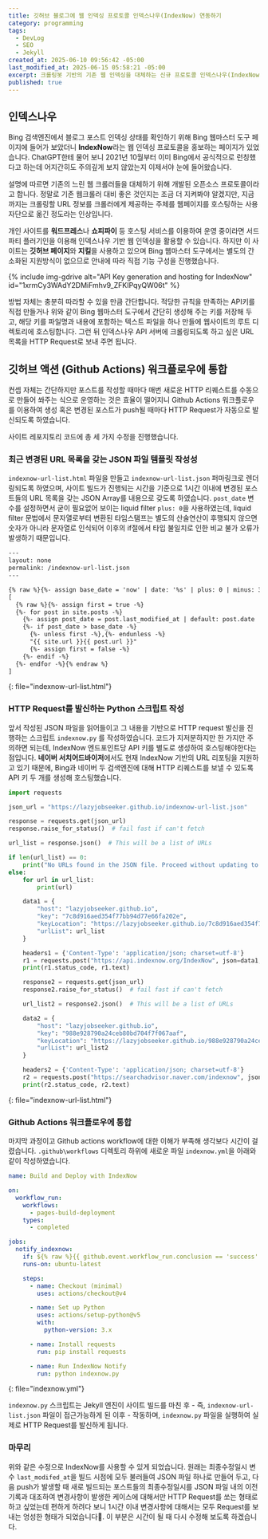```yaml
---
title: 깃허브 블로그에 웹 인덱싱 프로토콜 인덱스나우(IndexNow) 연동하기
category: programming
tags:
  - DevLog
  - SEO
  - Jekyll
created_at: 2025-06-10 09:56:42 -05:00
last_modified_at: 2025-06-15 05:58:21 -05:00
excerpt: 크롤링봇 기반의 기존 웹 인덱싱을 대체하는 신규 프로토콜 인덱스나우(IndexNow)를 깃허브 페이지 기반의 지킬 블로그에 연동하고 Github Actions 워크플로우를 이용해 신규/변경 포스트 URL 보고 과정을 자동화하기.
published: true
---
```

## 인덱스나우

Bing 검색엔진에서 블로그 포스트 인덱싱 상태를 확인하기 위해 Bing 웹마스터 도구 페이지에 들어가 보았더니 **IndexNow**라는 웹 인덱싱 프로토콜을 홍보하는 페이지가 있었습니다.  ChatGPT한테 물어 보니 2021년 10월부터 이미 Bing에서 공식적으로 런칭했다고 하는데 어지간히도 주의깊게 보지 않았는지 이제서야 눈에 들어왔습니다.

설명에 따르면 기존의 느린 웹 크롤러들을 대체하기 위해 개발된 오픈소스 프로토콜이라고 합니다.  정말로 기존 웹크롤러 대비 좋은 것인지는 조금 더 지켜봐야 알겠지만, 지금까지는 크롤링할 URL 정보를 크롤러에게 제공하는 주체를 웹페이지를 호스팅하는 사용자단으로 옮긴 정도라는 인상입니다.

개인 사이트를 **워드프레스**나 **쇼피파이** 등 호스팅 서비스를 이용하여 운영 중이라면 서드파티 플러기인을 이용해 인덱스나우 기반 웹 인덱싱을 활용할 수 있습니다.  하지만 이 사이트는 **깃허브 페이지**와 **지킬**을 사용하고 있으며 Bing 웹마스터 도구에서는 별도의 간소화된 지원방식이 없으므로 안내에 따라 직접 기능 구성을 진행했습니다.

{% include img-gdrive alt="API Key generation and hosting for IndexNow" id="1xrmCy3WAdY2DMiFmhv9_ZFKIPqyQW06t" %}

방법 자체는 충분히 따라할 수 있을 만큼 간단합니다.  적당한 규칙을 만족하는 API키를 직접 만들거나 위와 같이 Bing 웹마스터 도구에서 간단히 생성해 주는 키를 저장해 두고, 해당 키를 파일명과 내용에 포함하는 텍스트 파일을 하나 만들에 웹사이트의 루트 디렉토리에 호스팅합니다.  그런 뒤 인덱스나우 API 서버에 크롤링되도록 하고 싶은 URL 목록을 HTTP Request로 보내 주면 됩니다.

## 깃허브 액션 (Github Actions) 워크플로우에 통합

컨셉 자체는 간단하지만 포스트를 작성할 때마다 매번 새로운 HTTP 리퀘스트를 수동으로 만들어 쏴주는 식으로 운영하는 것은 효율이 떨어지니 Github Actions 워크플로우를 이용하여 생성 혹은 변경된 포스트가 push될 때마다 HTTP Request가 자동으로 발신되도록 하였습니다.

사이트 레포지토리 코드에 총 세 가지 수정을 진행했습니다.

### 최근 변경된 URL 목록을 갖는 JSON 파일 템플릿 작성성

`indexnow-url-list.html` 파일을 만들고 `indexnow-url-list.json` 퍼마링크로 렌더링되도록 하였으며, 사이트 빌드가 진행되는 시간을 기준으로 1시간 이내에 변경된 포스트들의 URL 목록을 갖는 JSON Array를 내용으로 갖도록 하였습니다.  `post_date` 변수를 설정하면서 굳이 필요없어 보이는 liquid filter `plus: 0`을 사용하였는데,  liquid filter 문법에서 문자열로부터 변환된 타임스탬프는 별도의 산술연산이 후행되지 않으면 숫자가 아니라 문자열로 인식되어 이후의 if절에서 타입 불일치로 인한 비교 불가 오류가 발생하기 때문입니다.

```html
---
layout: none
permalink: /indexnow-url-list.json
---

{% raw %}{%- assign base_date = 'now' | date: '%s' | plus: 0 | minus: 3600 -%}{% endraw %}
[
  {% raw %}{%- assign first = true -%}
  {%- for post in site.posts -%}
    {%- assign post_date = post.last_modified_at | default: post.date | date: '%s' | plus: 0 -%}
    {%- if post_date > base_date -%}
      {%- unless first -%},{%- endunless -%}
      "{{ site.url }}{{ post.url }}"
      {%- assign first = false -%}
    {%- endif -%}
  {%- endfor -%}{% endraw %}
]
```
{: file="indexnow-url-list.html"}

### HTTP Request를 발신하는 Python 스크립트 작성

앞서 작성된 JSON 파일을 읽어들이고 그 내용을 기반으로 HTTP request 발신을 진행하는 스크립트 `indexnow.py` 를 작성하였습니다.  코드가 지저분하지만 한 가지만 주의하면 되는데, IndexNow 엔드포인트당 API 키를 별도로 생성하여 호스팅해야한다는 점입니다.  **네이버 서치어드바이저**에서도 현재 IndexNow 기반의 URL 리포팅을 지원하고 있기 때문에, Bing과 네이버 두 검색엔진에 대해 HTTP 리퀘스트를 보낼 수 있도록 API 키 두 개를 생성해 호스팅했습니다.


```python
import requests

json_url = "https://lazyjobseeker.github.io/indexnow-url-list.json"

response = requests.get(json_url)
response.raise_for_status()  # fail fast if can't fetch

url_list = response.json()  # This will be a list of URLs

if len(url_list) == 0:
    print("No URLs found in the JSON file. Proceed without updating to IndexNow.")
else:
    for url in url_list:
        print(url)

    data1 = {
        "host": "lazyjobseeker.github.io",
        "key": "7c8d916aed354f77bb94d77e66fa202e",
        "keyLocation": "https://lazyjobseeker.github.io/7c8d916aed354f77bb94d77e66fa202e.txt",
        "urlList": url_list
    }

    headers1 = {'Content-Type': 'application/json; charset=utf-8'}
    r1 = requests.post("https://api.indexnow.org/IndexNow", json=data1, headers=headers1)
    print(r1.status_code, r1.text)

    response2 = requests.get(json_url)
    response2.raise_for_status()  # fail fast if can't fetch

    url_list2 = response2.json()  # This will be a list of URLs

    data2 = {
        "host": "lazyjobseeker.github.io",
        "key": "988e928790a24ceb80bd704f7f067aaf",
        "keyLocation": "https://lazyjobseeker.github.io/988e928790a24ceb80bd704f7f067aaf.txt",
        "urlList": url_list2
    }

    headers2 = {'Content-Type': 'application/json; charset=utf-8'}
    r2 = requests.post("https://searchadvisor.naver.com/indexnow", json=data2, headers=headers2)
    print(r2.status_code, r2.text)
```
{: file="indexnow-url-list.html"}

### Github Actions 워크플로우에 통합

마지막 과정이고 Github actions workflow에 대한 이해가 부족해 생각보다 시간이 걸렸습니다.  `.github\workflows` 디렉토리 하위에 새로운 파일 `indexnow.yml`을 아래와 같이 작성하였습니다.

```yml
name: Build and Deploy with IndexNow

on:
  workflow_run:
    workflows:
      - pages-build-deployment
    types:
      - completed

jobs:
  notify_indexnow:
    if: ${% raw %}{{ github.event.workflow_run.conclusion == 'success' }}{% endraw %}
    runs-on: ubuntu-latest

    steps:
      - name: Checkout (minimal)
        uses: actions/checkout@v4

      - name: Set up Python
        uses: actions/setup-python@v5
        with:
          python-version: 3.x

      - name: Install requests
        run: pip install requests

      - name: Run IndexNow Notify
        run: python indexnow.py
```
{: file="indexnow.yml"}

`indexnow.py` 스크립트는 Jekyll 엔진이 사이트 빌드를 마친 후 - 즉, `indexnow-url-list.json` 파일이 접근가능하게 된 이후 - 작동하며, `indexnow.py` 파일을 실행하여 실제로 HTTP Request를 발신하게 됩니다.

### 마무리

위와 같은 수정으로 IndexNow를 사용할 수 있게 되었습니다.  원래는 최종수정일시 변수 `last_modifed_at`을 빌드 시점에 모두 불러들여 JSON 파일 하나로 만들어 두고, 다음 push가 발생할 때 새로 빌드되는 포스트들의 최종수정일시를 JSON 파일 내의 이전 기록과 대조하여 변경사항이 발생한 케이스에 대해서만 HTTP Request를 쏘는 형태로 하고 싶었는데 편하게 하려다 보니 1시간 이내 변경사항에 대해서는 모두 Request를 보내는 엉성한 형태가 되었습니다🤣.  이 부분은 시간이 될 때 다시 수정해 보도록 하겠습니다.